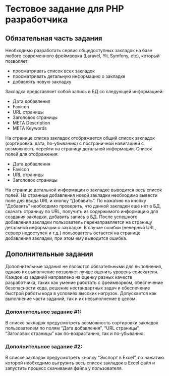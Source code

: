 # Тестовое задание для PHP разработчика

## Обязательная часть задания

Необходимо разработать сервис общедоступных закладок на базе любого современного
фреймворка (Laravel, Yii, Symfony, etc), который позволяет:
- просматривать список всех закладок
- просматривать детальную информацию о закладке
- добавлять новую закладку

Закладка представляет собой запись в БД со следующей информацией:
- Дата добавления
- Favicon
- URL страницы
- Заголовок страницы
- META Description
- META Keywords

На странице списка закладок отображается общий список закладок (сортировка: дата,
по-убыванию) с постраничной навигацией с возможность перейти на страницу детальной
информации. Список полей для отображения:
- Дата добавления
- Favicon
- URL страницы
- Заголовок страницы

На странице детальной информации о закладке выводится весь список полей.
На странице добавления новой закладки необходимо вывести поле для ввода URL и
кнопку “Добавить”. По нажатию на кнопку “Добавить” необходимо проверить, что данной
закладки ещё нет в БД, скачать страницу по URL, получить из содержимого информацию
для создания закладки, добавить запись в БД.
После успешного добавления закладки пользователь перенаправляется на страницу
детальной информации о закладке.
В случае ошибки (неверный URL, сервер недоступен и т.д.) пользователь остается на
странице добавления закладки, при этом ему выводится ошибка.

## Дополнительные задания

Дополнительные задания не являются обязательными для выполнения, однако их
выполнение позволяет лучше оценить уровень соискателя. Каждое из заданий направлено
на оценку разных качеств разработчика, таких как умение работать с фреймворком,
обеспечение безопасности кода, решение нестандартных задач и обеспечение быстрой
работы кода в условиях высоких нагрузок.
Допускается как выполнение части заданий, так и их невыполнение в целом.

### Дополнительное задание #1:
В списке закладок предусмотреть возможность сортировки закладок пользователем по
полям “Дата добавления”, “URL страницы”, “Заголовок страницы” как по-возрастанию, так и
по-убыванию.

### Дополнительное задание #2:
В списке закладок предусмотреть кнопку “Экспорт в Excel”, по нажатию которой
необходимо выгрузить весь список закладок в Excel файл и запустить процесс скачивания
файла у пользователя.

